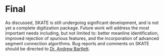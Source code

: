 # Final
As discussed, SKATE is still undergoing significant development, and is not yet a
complete digitization package. Future work will address the most important needs including, but
not limited to: better meanline identification, improved rejection of spurious features, and the
incorporation of advanced segment connection algorithms. Bug reports and comments on
SKATE should be directed to <a href="mailto:andy@retrievertech.com.">Dr. Andrew Bartlett</a>.